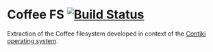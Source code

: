 # Coffee FS [![Build Status](https://travis-ci.org/x3ro/coffee-fs.svg)](https://travis-ci.org/x3ro/coffee-fs)

Extraction of the Coffee filesystem developed in context of the [Contiki operating system](http://www.contiki-os.org/).


